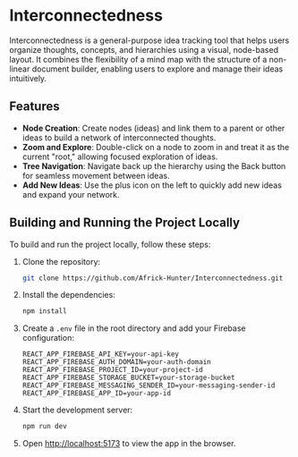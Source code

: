 # Interconnectedness

Interconnectedness is a general-purpose idea tracking tool that helps users organize thoughts, concepts, and hierarchies using a visual, node-based layout. It combines the flexibility of a mind map with the structure of a non-linear document builder, enabling users to explore and manage their ideas intuitively.

## Features

- **Node Creation**: Create nodes (ideas) and link them to a parent or other ideas to build a network of interconnected thoughts.
- **Zoom and Explore**: Double-click on a node to zoom in and treat it as the current "root," allowing focused exploration of ideas.
- **Tree Navigation**: Navigate back up the hierarchy using the Back button for seamless movement between ideas.
- **Add New Ideas**: Use the plus icon on the left to quickly add new ideas and expand your network.

## Building and Running the Project Locally

To build and run the project locally, follow these steps:

1. Clone the repository:
    ```sh
    git clone https://github.com/Africk-Hunter/Interconnectedness.git
    ```

2. Install the dependencies:
    ```sh
    npm install
    ```

3. Create a `.env` file in the root directory and add your Firebase configuration:
    ```env
    REACT_APP_FIREBASE_API_KEY=your-api-key
    REACT_APP_FIREBASE_AUTH_DOMAIN=your-auth-domain
    REACT_APP_FIREBASE_PROJECT_ID=your-project-id
    REACT_APP_FIREBASE_STORAGE_BUCKET=your-storage-bucket
    REACT_APP_FIREBASE_MESSAGING_SENDER_ID=your-messaging-sender-id
    REACT_APP_FIREBASE_APP_ID=your-app-id
    ```

4. Start the development server:
    ```sh
    npm run dev
    ```

5. Open [http://localhost:5173](http://localhost:5173) to view the app in the browser.
